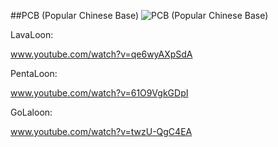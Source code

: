 ##PCB (Popular Chinese Base)
![PCB (Popular Chinese Base)](http://www.onehiveclan.com/uploads/2/8/8/6/28864503/7450830_orig.png)

LavaLoon:

www.youtube.com/watch?v=qe6wyAXpSdA

PentaLoon:

www.youtube.com/watch?v=61O9VgkGDpI

GoLaloon:

www.youtube.com/watch?v=twzU-QgC4EA
